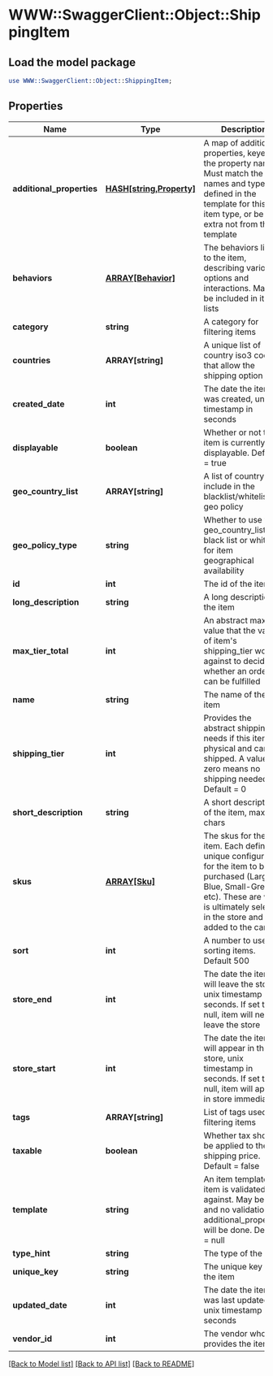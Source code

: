 # WWW::SwaggerClient::Object::ShippingItem

## Load the model package
```perl
use WWW::SwaggerClient::Object::ShippingItem;
```

## Properties
Name | Type | Description | Notes
------------ | ------------- | ------------- | -------------
**additional_properties** | [**HASH[string,Property]**](Property.md) | A map of additional properties, keyed on the property name.  Must match the names and types defined in the template for this item type, or be an extra not from the template | [optional] 
**behaviors** | [**ARRAY[Behavior]**](Behavior.md) | The behaviors linked to the item, describing various options and interactions. May not be included in item lists | [optional] 
**category** | **string** | A category for filtering items | [optional] 
**countries** | **ARRAY[string]** | A unique list of country iso3 codes that allow the shipping option | [optional] 
**created_date** | **int** | The date the item was created, unix timestamp in seconds | [optional] 
**displayable** | **boolean** | Whether or not the item is currently displayable.  Default &#x3D; true | [optional] 
**geo_country_list** | **ARRAY[string]** | A list of country ID to include in the blacklist/whitelist geo policy | [optional] 
**geo_policy_type** | **string** | Whether to use the geo_country_list as a black list or white list for item geographical availability | [optional] 
**id** | **int** | The id of the item | [optional] 
**long_description** | **string** | A long description of the item | [optional] 
**max_tier_total** | **int** | An abstract max value that the values of item&#39;s shipping_tier work against to decide whether an order can be fulfilled | 
**name** | **string** | The name of the item | 
**shipping_tier** | **int** | Provides the abstract shipping needs if this item is physical and can be shipped.  A value of zero means no shipping needed.  Default &#x3D; 0 | [optional] 
**short_description** | **string** | A short description of the item, max 255 chars | [optional] 
**skus** | [**ARRAY[Sku]**](Sku.md) | The skus for the item. Each defines a unique configuration for the item to be purchased (Large-Blue, Small-Green, etc). These are what is ultimately selected in the store and added to the cart | 
**sort** | **int** | A number to use in sorting items.  Default 500 | [optional] 
**store_end** | **int** | The date the item will leave the store, unix timestamp in seconds.  If set to null, item will never leave the store | [optional] 
**store_start** | **int** | The date the item will appear in the store, unix timestamp in seconds.  If set to null, item will appear in store immediately | [optional] 
**tags** | **ARRAY[string]** | List of tags used for filtering items | [optional] 
**taxable** | **boolean** | Whether tax should be applied to the shipping price.  Default &#x3D; false | [optional] 
**template** | **string** | An item template this item is validated against.  May be null and no validation of additional_properties will be done.  Default &#x3D; null | [optional] 
**type_hint** | **string** | The type of the item | 
**unique_key** | **string** | The unique key for the item | [optional] 
**updated_date** | **int** | The date the item was last updated, unix timestamp in seconds | [optional] 
**vendor_id** | **int** | The vendor who provides the item | 

[[Back to Model list]](../README.md#documentation-for-models) [[Back to API list]](../README.md#documentation-for-api-endpoints) [[Back to README]](../README.md)


